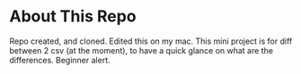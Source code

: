 # About This Repo
Repo created, and cloned. Edited this on my mac. 
This mini project is for diff between 2 csv (at the moment), to have a quick glance on what are the differences. Beginner alert.
